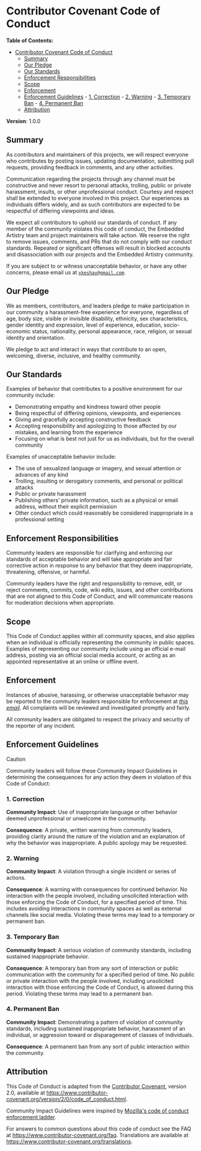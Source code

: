 # Contributor Covenant Code of Conduct

**Table of Contents:**

- [Contributor Covenant Code of Conduct](#contributor-covenant-code-of-conduct)
  - [Summary](#summary)
  - [Our Pledge](#our-pledge)
  - [Our Standards](#our-standards)
  - [Enforcement Responsibilities](#enforcement-responsibilities)
  - [Scope](#scope)
  - [Enforcement](#enforcement)
  - [Enforcement Guidelines](#enforcement-guidelines) - [1. Correction](#1-correction) - [2. Warning](#2-warning) - [3. Temporary Ban](#3-temporary-ban) - [4. Permanent Ban](#4-permanent-ban)
  - [Attribution](#attribution)

**Version**: 1.0.0

## Summary

As contributors and maintainers of this projects, we will respect everyone who contributes by posting issues, updating documentation, submitting pull requests, providing feedback in comments, and any other activities.

Communication regarding the projects through any channel must be constructive and never resort to personal attacks, trolling, public or private harassment, insults, or other unprofessional conduct. Courtesy and respect shall be extended to everyone involved in this project. Our experiences as individuals differs widely, and as such contributors are expected to be respectful of differing viewpoints and ideas.

We expect all contributors to uphold our standards of conduct. If any member of the community violates this code of conduct, the Embedded Artistry team and project maintainers will take action. We reserve the right to remove issues, comments, and PRs that do not comply with our conduct standards. Repeated or significant offenses will result in blocked accounts and disassociation with our projects and the Embedded Artistry community.

If you are subject to or witness unacceptable behavior, or have any other concerns, please email us at [`xkeshav@gmail.com`][contact].

## Our Pledge

We as members, contributors, and leaders pledge to make participation in our community a harassment-free experience for everyone, regardless of age, body size, visible or invisible disability, ethnicity, sex characteristics, gender identity and expression, level of experience, education, socio-economic status, nationality, personal appearance, race, religion, or sexual identity and orientation.

We pledge to act and interact in ways that contribute to an open, welcoming, diverse, inclusive, and healthy community.

## Our Standards

Examples of behavior that contributes to a positive environment for our
community include:

- Demonstrating empathy and kindness toward other people
- Being respectful of differing opinions, viewpoints, and experiences
- Giving and gracefully accepting constructive feedback
- Accepting responsibility and apologizing to those affected by our mistakes,
  and learning from the experience
- Focusing on what is best not just for us as individuals, but for the
  overall community

Examples of unacceptable behavior include:

- The use of sexualized language or imagery, and sexual attention or
  advances of any kind
- Trolling, insulting or derogatory comments, and personal or political attacks
- Public or private harassment
- Publishing others' private information, such as a physical or email
  address, without their explicit permission
- Other conduct which could reasonably be considered inappropriate in a
  professional setting

## Enforcement Responsibilities

Community leaders are responsible for clarifying and enforcing our standards of
acceptable behavior and will take appropriate and fair corrective action in
response to any behavior that they deem inappropriate, threatening, offensive,
or harmful.

Community leaders have the right and responsibility to remove, edit, or reject
comments, commits, code, wiki edits, issues, and other contributions that are
not aligned to this Code of Conduct, and will communicate reasons for moderation
decisions when appropriate.

## Scope

This Code of Conduct applies within all community spaces, and also applies when
an individual is officially representing the community in public spaces.
Examples of representing our community include using an official e-mail address,
posting via an official social media account, or acting as an appointed
representative at an online or offline event.

## Enforcement

Instances of abusive, harassing, or otherwise unacceptable behavior may be
reported to the community leaders responsible for enforcement at
[_this email_][contact].
All complaints will be reviewed and investigated promptly and fairly.

All community leaders are obligated to respect the privacy and security of the
reporter of any incident.

## Enforcement Guidelines

> [!CAUTION]
> Community leaders will follow these Community Impact Guidelines in determining the consequences for any action they deem in violation of this Code of Conduct:

### 1. Correction

**Community Impact**: Use of inappropriate language or other behavior deemed
unprofessional or unwelcome in the community.

**Consequence**: A private, written warning from community leaders, providing
clarity around the nature of the violation and an explanation of why the
behavior was inappropriate. A public apology may be requested.

### 2. Warning

**Community Impact**: A violation through a single incident or series
of actions.

**Consequence**: A warning with consequences for continued behavior. No
interaction with the people involved, including unsolicited interaction with
those enforcing the Code of Conduct, for a specified period of time. This
includes avoiding interactions in community spaces as well as external channels
like social media. Violating these terms may lead to a temporary or
permanent ban.

### 3. Temporary Ban

**Community Impact**: A serious violation of community standards, including
sustained inappropriate behavior.

**Consequence**: A temporary ban from any sort of interaction or public
communication with the community for a specified period of time. No public or
private interaction with the people involved, including unsolicited interaction
with those enforcing the Code of Conduct, is allowed during this period.
Violating these terms may lead to a permanent ban.

### 4. Permanent Ban

**Community Impact**: Demonstrating a pattern of violation of community
standards, including sustained inappropriate behavior, harassment of an
individual, or aggression toward or disparagement of classes of individuals.

**Consequence**: A permanent ban from any sort of public interaction within
the community.

## Attribution

This Code of Conduct is adapted from the [Contributor Covenant][homepage],
version 2.0, available at <https://www.contributor-covenant.org/version/2/0/code_of_conduct.html>.

Community Impact Guidelines were inspired by [Mozilla's code of conduct enforcement ladder](https://github.com/mozilla/diversity).

[homepage]: https://www.contributor-covenant.org

For answers to common questions about this code of conduct
see the FAQ at <https://www.contributor-covenant.org/faq>.
Translations are available at <https://www.contributor-covenant.org/translations>.

[contact]: mailto:xkeshav@gmail.com
